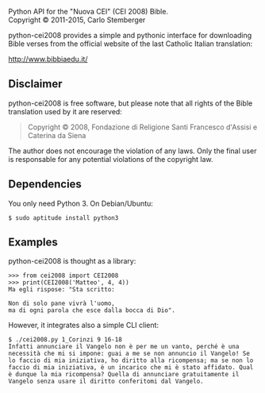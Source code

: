 Python API for the "Nuova CEI" (CEI 2008) Bible.  
Copyright © 2011-2015, Carlo Stemberger

python-cei2008 provides a simple and pythonic interface for downloading Bible
verses from the official website of the last Catholic Italian translation:

http://www.bibbiaedu.it/


Disclaimer
----------

python-cei2008 is free software, but please note that all rights of the Bible
translation used by it are reserved:

> Copyright © 2008, Fondazione di Religione Santi Francesco d'Assisi e Caterina
da Siena

The author does not encourage the violation of any laws. Only the final user is
responsable for any potential violations of the copyright law.


Dependencies
------------

You only need Python 3. On Debian/Ubuntu:
```
$ sudo aptitude install python3
```

Examples
--------

python-cei2008 is thought as a library:
```
>>> from cei2008 import CEI2008
>>> print(CEI2008('Matteo', 4, 4))
Ma egli rispose: "Sta scritto:

Non di solo pane vivrà l'uomo,
ma di ogni parola che esce dalla bocca di Dio".
```

However, it integrates also a simple CLI client:
```
$ ./cei2008.py 1_Corinzi 9 16-18
Infatti annunciare il Vangelo non è per me un vanto, perché è una necessità che mi si impone: guai a me se non annuncio il Vangelo! Se lo faccio di mia iniziativa, ho diritto alla ricompensa; ma se non lo faccio di mia iniziativa, è un incarico che mi è stato affidato. Qual è dunque la mia ricompensa? Quella di annunciare gratuitamente il Vangelo senza usare il diritto conferitomi dal Vangelo.
```
